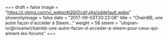 +++
draft = false
image = "https://i.ytimg.com/vi_webp/AQQjOcaYJ4g/sddefault.webp"
showonlyimage = false
date = "2017-09-03T20:22:08"
title = "ChainBB, une autre façon d'accéder à Steem..."
weight = 56
steem = "utopian-io/@roxane/chainbb-une-autre-facon-d-acceder-a-steem-pour-ceux-qui-aiment-les-forums"
+++

<!--more-->
